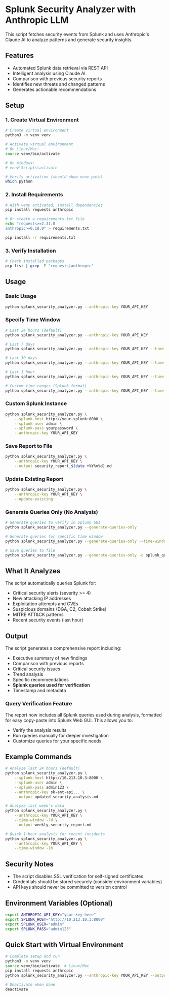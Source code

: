 # Splunk Security Analyzer with Anthropic LLM

This script fetches security events from Splunk and uses Anthropic's Claude AI to analyze patterns and generate security insights.

## Features

- Automated Splunk data retrieval via REST API
- Intelligent analysis using Claude AI
- Comparison with previous security reports
- Identifies new threats and changed patterns
- Generates actionable recommendations

## Setup

### 1. Create Virtual Environment

```bash
# Create virtual environment
python3 -m venv venv

# Activate virtual environment
# On Linux/Mac:
source venv/bin/activate

# On Windows:
# venv\Scripts\activate

# Verify activation (should show venv path)
which python
```

### 2. Install Requirements

```bash
# With venv activated, install dependencies
pip install requests anthropic

# Or create a requirements.txt file
echo "requests>=2.31.0
anthropic>=0.18.0" > requirements.txt

pip install -r requirements.txt
```

### 3. Verify Installation

```bash
# Check installed packages
pip list | grep -E "requests|anthropic"
```

## Usage

### Basic Usage
```bash
python splunk_security_analyzer.py --anthropic-key YOUR_API_KEY
```

### Specify Time Window
```bash
# Last 24 hours (default)
python splunk_security_analyzer.py --anthropic-key YOUR_API_KEY

# Last 7 days
python splunk_security_analyzer.py --anthropic-key YOUR_API_KEY --time-window -7d

# Last 30 days
python splunk_security_analyzer.py --anthropic-key YOUR_API_KEY --time-window -30d

# Last 1 hour
python splunk_security_analyzer.py --anthropic-key YOUR_API_KEY --time-window -1h

# Custom time ranges (Splunk format)
python splunk_security_analyzer.py --anthropic-key YOUR_API_KEY --time-window -2w  # 2 weeks
```

### Custom Splunk Instance
```bash
python splunk_security_analyzer.py \
    --splunk-host http://your-splunk:8000 \
    --splunk-user admin \
    --splunk-pass yourpassword \
    --anthropic-key YOUR_API_KEY
```

### Save Report to File
```bash
python splunk_security_analyzer.py \
    --anthropic-key YOUR_API_KEY \
    --output security_report_$(date +%Y%m%d).md
```

### Update Existing Report
```bash
python splunk_security_analyzer.py \
    --anthropic-key YOUR_API_KEY \
    --update-existing
```

### Generate Queries Only (No Analysis)
```bash
# Generate queries to verify in Splunk GUI
python splunk_security_analyzer.py --generate-queries-only

# Generate queries for specific time window
python splunk_security_analyzer.py --generate-queries-only --time-window -7d

# Save queries to file
python splunk_security_analyzer.py --generate-queries-only -o splunk_queries.md
```

## What It Analyzes

The script automatically queries Splunk for:
- Critical security alerts (severity >= 4)
- New attacking IP addresses
- Exploitation attempts and CVEs
- Suspicious domains (DGA, C2, Cobalt Strike)
- MITRE ATT&CK patterns
- Recent security events (last hour)

## Output

The script generates a comprehensive report including:
- Executive summary of new findings
- Comparison with previous reports
- Critical security issues
- Trend analysis
- Specific recommendations
- **Splunk queries used for verification**
- Timestamp and metadata

### Query Verification Feature
The report now includes all Splunk queries used during analysis, formatted for easy copy-paste into Splunk Web GUI. This allows you to:
- Verify the analysis results
- Run queries manually for deeper investigation
- Customize queries for your specific needs

## Example Commands

```bash
# Analyze last 24 hours (default)
python splunk_security_analyzer.py \
    --splunk-host http://10.213.10.3:8000 \
    --splunk-user admin \
    --splunk-pass admin123 \
    --anthropic-key sk-ant-api... \
    --output updated_security_analysis.md

# Analyze last week's data
python splunk_security_analyzer.py \
    --anthropic-key YOUR_API_KEY \
    --time-window -7d \
    --output weekly_security_report.md

# Quick 1-hour analysis for recent incidents
python splunk_security_analyzer.py \
    --anthropic-key YOUR_API_KEY \
    --time-window -1h
```

## Security Notes

- The script disables SSL verification for self-signed certificates
- Credentials should be stored securely (consider environment variables)
- API keys should never be committed to version control

## Environment Variables (Optional)

```bash
export ANTHROPIC_API_KEY="your-key-here"
export SPLUNK_HOST="http://10.213.10.3:8000"
export SPLUNK_USER="admin"
export SPLUNK_PASS="admin123"
```

## Quick Start with Virtual Environment

```bash
# Complete setup and run
python3 -m venv venv
source venv/bin/activate  # Linux/Mac
pip install requests anthropic
python splunk_security_analyzer.py --anthropic-key YOUR_API_KEY --output security_insights.md

# Deactivate when done
deactivate
```